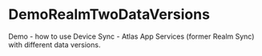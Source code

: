 # DemoRealmTwoDataVersions
 
Demo - how to use Device Sync - Atlas App Services (former Realm Sync) with different data versions.